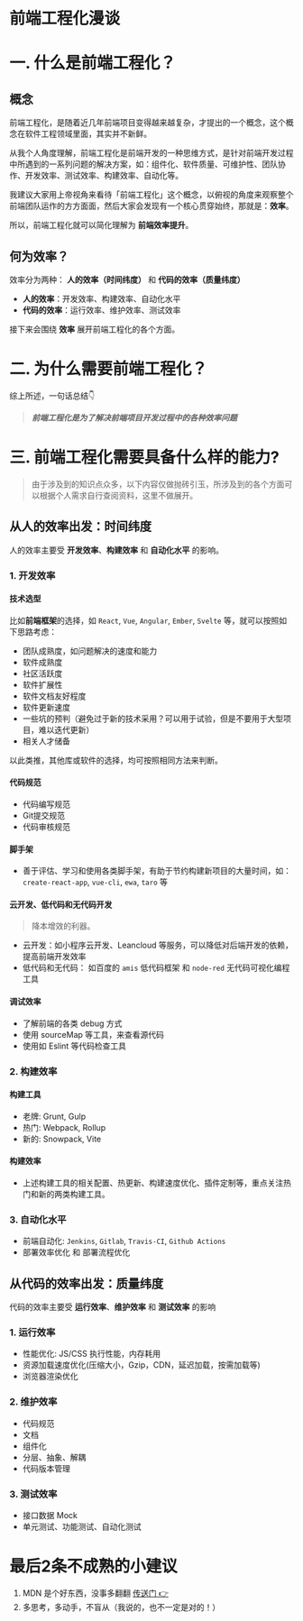 前端工程化漫谈
============

# 一. 什么是前端工程化？

## 概念

前端工程化，是随着近几年前端项目变得越来越复杂，才提出的一个概念，这个概念在软件工程领域里面，其实并不新鲜。

从我个人角度理解，前端工程化是前端开发的一种思维方式，是针对前端开发过程中所遇到的一系列问题的解决方案，如：组件化、软件质量、可维护性、团队协作、开发效率、测试效率、构建效率、自动化等。

我建议大家用上帝视角来看待「前端工程化」这个概念，以俯视的角度来观察整个前端团队运作的方方面面，然后大家会发现有一个核心贯穿始终，那就是：**效率**。

所以，前端工程化就可以简化理解为 **前端效率提升**。

## 何为效率？

效率分为两种： **人的效率（时间纬度）** 和 **代码的效率（质量纬度）**

+ **人的效率**：开发效率、构建效率、自动化水平
+ **代码的效率**：运行效率、维护效率、测试效率

接下来会围绕 **效率** 展开前端工程化的各个方面。

# 二. 为什么需要前端工程化？

综上所述，一句话总结👇

> ***前端工程化是为了解决前端项目开发过程中的各种效率问题***

# 三. 前端工程化需要具备什么样的能力?

> 由于涉及到的知识点众多，以下内容仅做抛砖引玉，所涉及到的各个方面可以根据个人需求自行查阅资料，这里不做展开。

## 从人的效率出发：时间纬度

人的效率主要受 **开发效率**、**构建效率** 和 **自动化水平** 的影响。

### 1. 开发效率

#### 技术选型

比如**前端框架**的选择，如 `React`, `Vue`, `Angular`, `Ember`, `Svelte` 等，就可以按照如下思路考虑：

+ 团队成熟度，如问题解决的速度和能力
+ 软件成熟度
+ 社区活跃度
+ 软件扩展性
+ 软件文档友好程度
+ 软件更新速度
+ 一些坑的预判（避免过于新的技术采用？可以用于试验，但是不要用于大型项目，难以迭代更新）
+ 相关人才储备

以此类推，其他库或软件的选择，均可按照相同方法来判断。

#### 代码规范

+ 代码编写规范
+ Git提交规范
+ 代码审核规范

#### 脚手架

+ 善于评估、学习和使用各类脚手架，有助于节约构建新项目的大量时间，如：`create-react-app`, `vue-cli`, `ewa`, `taro` 等

#### 云开发、低代码和无代码开发

> 降本增效的利器。

+ 云开发：如小程序云开发、Leancloud 等服务，可以降低对后端开发的依赖，提高前端开发效率
+ 低代码和无代码： 如百度的 `amis` 低代码框架 和 `node-red` 无代码可视化编程工具

#### 调试效率

+ 了解前端的各类 debug 方式
+ 使用 sourceMap 等工具，来查看源代码
+ 使用如 Eslint 等代码检查工具

### 2. 构建效率

#### 构建工具

+ 老牌: Grunt, Gulp
+ 热门: Webpack, Rollup
+ 新的: Snowpack, Vite

#### 构建效率

+ 上述构建工具的相关配置、热更新、构建速度优化、插件定制等，重点关注热门和新的两类构建工具。

### 3. 自动化水平

+ 前端自动化: `Jenkins`, `Gitlab`, `Travis-CI`, `Github Actions`
+ 部署效率优化 和 部署流程优化

## 从代码的效率出发：质量纬度

代码的效率主要受 **运行效率**、**维护效率** 和 **测试效率** 的影响

### 1. 运行效率

+ 性能优化: JS/CSS 执行性能，内存耗用
+ 资源加载速度优化(压缩大小，Gzip，CDN，延迟加载，按需加载等)
+ 浏览器渲染优化

### 2. 维护效率

+ 代码规范
+ 文档
+ 组件化
+ 分层、抽象、解耦
+ 代码版本管理

### 3. 测试效率

+ 接口数据 Mock
+ 单元测试、功能测试、自动化测试

# 最后2条不成熟的小建议

1. MDN 是个好东西，没事多翻翻 [传送门 👉](https://developer.mozilla.org/en-US/)
2. 多思考，多动手，不盲从（我说的，也不一定是对的！）